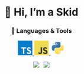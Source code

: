 <h1 align="center">👋 Hi, I’m a Skid</h1>

<h3 align="center">📖 Languages & Tools</h3>
   <p align="center"> <a href="https://www.typescriptlang.org/" target="_blank"> <img src="https://raw.githubusercontent.com/devicons/devicon/master/icons/typescript/typescript-original.svg" alt="typescript" width=40 height=40/> </a> <a href="https://nodejs.org" target="_blank"> <img src="https://raw.githubusercontent.com/devicons/devicon/master/icons/javascript/javascript-original.svg" alt="go" width="40" height="40"/> </a> <a href="https://www.python.org" target="_blank"> <img src="https://raw.githubusercontent.com/devicons/devicon/master/icons/python/python-original.svg" alt="python" width="40" height="40"/> </a></p>

<div align="center">
<img src="https://github-readme-stats.vercel.app/api/top-langs/?username=ManpanSkid&theme=tokyonight&layout=compact&hide=css" height="145" />&nbsp;&nbsp;&nbsp;<img src="https://github-readme-stats.vercel.app/api?username=realVincxnt2&theme=tokyonight&show_icons=true" height="145"/>
</div>
